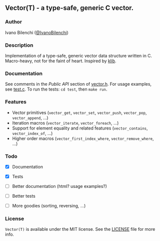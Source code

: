 ## Vector(T) - a type-safe, generic C vector.

### Author

Ivano Bilenchi ([@IvanoBilenchi](http://www.twitter.com/IvanoBilenchi))


### Description

Implementation of a type-safe, generic vector data structure written in C.
Macro-heavy, not for the faint of heart. Inspired by [klib](https://github.com/attractivechaos/klib).


### Documentation

See comments in the *Public API* section of [vector.h](include/vector.h). For usage examples, see [test.c](test/test.c).
To run the tests: `cd test`, then `make run`.


### Features

- Vector primitives (`vector_get`, `vector_set`, `vector_push`, `vector_pop`, `vector_append`, ...)
- Iteration macros (`vector_iterate`, `vector_foreach`, ...)
- Support for element equality and related features (`vector_contains`, `vector_index_of`, ...)
- Higher order macros (`vector_first_index_where`, `vector_remove_where`, ...)


### Todo

- [x] Documentation
- [x] Tests
- [ ] Better documentation (html? usage examples?)
- [ ] Better tests
- [ ] More goodies (sorting, reversing, ...)


### License

`Vector(T)` is available under the MIT license. See the [LICENSE](LICENSE) file for more info.
